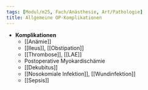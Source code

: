 ```yaml
---
tags: [Modul/m25, Fach/Anästhesie, Art/Pathologie]
title: Allgemeine OP-Komplikationen
---
```

- **Komplikationen**
	- [[Anämie]]
	- [[Ileus]], [[Obstipation]]
	- [[Thrombose]], [[LAE]]
	- Postoperative Myokardischämie
	- [[Dekubitus]]
	- [[Nosokomiale Infektion]], [[Wundinfektion]]
	- [[Sepsis]]
